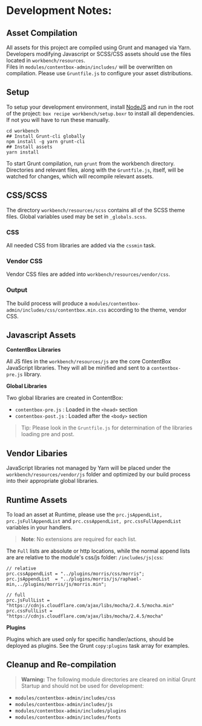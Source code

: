 # Development Notes:

## Asset Compilation

All assets for this project are compiled using Grunt and managed via Yarn.  Developers modifying Javascript or SCSS/CSS assets should use the files located in `workbench/resources`.  
Files in `modules/contentbox-admin/includes/` will be overwritten on compilation.  Please use `Gruntfile.js` to configure your asset distributions.

## Setup

To setup your development environment, install [NodeJS](https://nodejs.org/en/) and run in the root of the project: `box recipe workbench/setup.boxr` to install all dependencies.  If not you will have to run these manually.

```
cd workbench
## Install Grunt-cli globally
npm install -g yarn grunt-cli
## Install assets
yarn install
```

To start Grunt compilation, run `grunt` from the workbench directory.  Directories and relevant files, along with the `Gruntfile.js`, itself, will be watched for changes, which will recompile relevant assets.

## CSS/SCSS

The directory `workbench/resources/scss` contains all of the SCSS theme files.  Global variables used may be set in `_globals.scss`.  

### CSS
All needed CSS from libraries are added via the `cssmin` task.

### Vendor CSS
Vendor CSS files are added into `workbench/resources/vendor/css`.

### Output
The build process will produce a `modules/contentbox-admin/includes/css/contentbox.min.css` according to the theme, vendor CSS.


## Javascript Assets

**ContentBox Libraries**

All JS files in the `workbench/resources/js` are the core ContentBox JavaScript libraries.  They will all be minified and sent to a `contentbox-pre.js` library.

**Global Libraries**

Two global libraries are created in ContentBox:

* `contentbox-pre.js` : Loaded in the `<head>` section
* `contentbox-post.js` : Loaded after the `<body>` section

> Tip: Please look in the `Gruntfile.js` for determination of the libraries loading pre and post.

## Vendor Libaries ##

JavaScript libraries not managed by Yarn will be placed under the `workbench/resources/vendor/js` folder and optimized by our build process into their appropriate global libraries.


## Runtime Assets

To load an asset at Runtime, please use the `prc.jsAppendList, prc.jsFullAppendList` and `prc.cssAppendList, prc.cssFullAppendList` variables in your handlers.

> **Note**: No extensions are required for each list.

The `Full` lists are absolute or http locations, while the normal append lists are are relative to the module's css/js folder: `/includes/js|css`:

```
// relative
prc.cssAppendList = "../plugins/morris/css/morris";       
prc.jsAppendList  = "../plugins/morris/js/raphael-min,../plugins/morris/js/morris.min";

// full
prc.jsFullList = "https://cdnjs.cloudflare.com/ajax/libs/mocha/2.4.5/mocha.min"
prc.cssFullList = "https://cdnjs.cloudflare.com/ajax/libs/mocha/2.4.5/mocha"

```


**Plugins**

Plugins which are used only for specific handler/actions, should be deployed as plugins.  See the Grunt `copy:plugins` task array for examples.


## Cleanup and Re-compilation

> **Warning:** The following module directories are cleared on initial Grunt Startup and should not be used for development:

- `modules/contentbox-admin/includes/css`
- `modules/contentbox-admin/includes/js`
- `modules/contentbox-admin/includes/plugins`
- `modules/contentbox-admin/includes/fonts`


